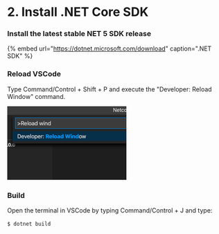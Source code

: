 # 2. Install .NET Core SDK

### Install the latest stable NET 5 SDK release

{% embed url="https://dotnet.microsoft.com/download" caption=".NET SDK" %}

### Reload VSCode

Type Command/Control + Shift + P and execute the "Developer: Reload Window" command.

![Developer: Reload Window](../../.gitbook/assets/captura-de-pantalla-2020-08-30-a-la-s-16.26.48.png)

### Build

Open the terminal in VSCode by typing Command/Control + J and type:

```text
$ dotnet build
```







